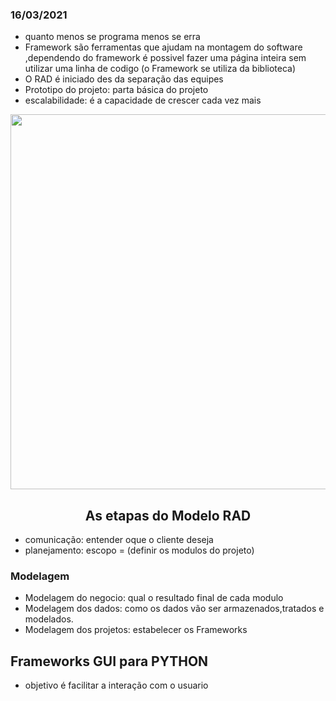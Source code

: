### 16/03/2021

- quanto menos se programa menos se erra
- Framework são ferramentas que ajudam na montagem do software ,dependendo do framework é possivel fazer uma página inteira sem utilizar uma linha de codigo
(o Framework se utiliza da biblioteca)
- O RAD é iniciado des da separação das equipes
- Prototipo do projeto: parta básica do projeto
- escalabilidade: é a capacidade de crescer cada vez mais

<img src="https://user-images.githubusercontent.com/61218420/111526806-f0f0cd80-873d-11eb-8c27-acd93d2046ab.jpg" width="600">

 <h2 align="center">As etapas do Modelo RAD</h2>
 
 - comunicação: entender oque o cliente deseja
 - planejamento: escopo = (definir os modulos do projeto) 

<h3> Modelagem</h3>

- Modelagem do negocio: qual o resultado final de cada modulo
- Modelagem dos dados: como os dados vão ser armazenados,tratados e modelados.
- Modelagem dos projetos: estabelecer os Frameworks

<h2>Frameworks GUI para PYTHON</h2>

- objetivo é facilitar a interação com o usuario



